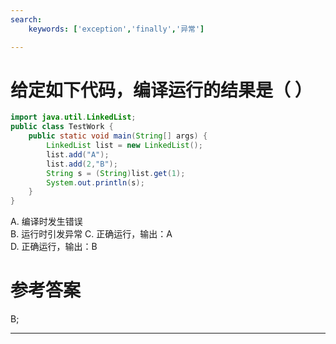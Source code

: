 ```yaml
---
search:
    keywords: ['exception','finally','异常']

---
```


# 给定如下代码，编译运行的结果是（ ）

```java
import java.util.LinkedList;
public class TestWork {	
	public static void main(String[] args) {
		LinkedList list = new LinkedList();
		list.add("A");
		list.add(2,"B");
		String s = (String)list.get(1);
		System.out.println(s);
	}
}
```
A. 编译时发生错误      
B. 运行时引发异常
C. 正确运行，输出：A   
D. 正确运行，输出：B

# 参考答案

B;

---


